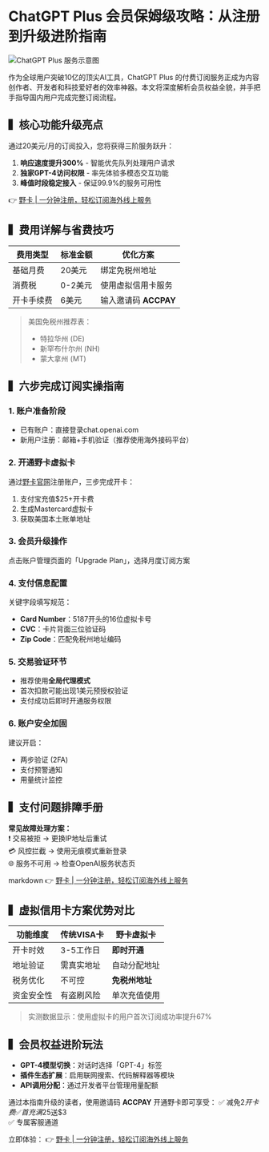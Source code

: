 # ChatGPT Plus 会员保姆级攻略：从注册到升级进阶指南

![ChatGPT Plus 服务示意图](https://via.placeholder.com/800x400)

作为全球用户突破10亿的顶尖AI工具，ChatGPT Plus 的付费订阅服务正成为内容创作者、开发者和科技爱好者的效率神器。本文将深度解析会员权益全貌，并手把手指导国内用户完成完整订阅流程。

## ▍核心功能升级亮点
通过20美元/月的订阅投入，您将获得三阶服务跃升：
1. **响应速度提升300%** - 智能优先队列处理用户请求
2. **独家GPT-4访问权限** - 率先体验多模态交互功能
3. **峰值时段稳定接入** - 保证99.9%的服务可用性

👉 [野卡 | 一分钟注册，轻松订阅海外线上服务](https://bbtdd.com/yeka)

## ▍费用详解与省费技巧
| 费用类型        | 标准金额 | 优化方案                |
|----------------|---------|------------------------|
| 基础月费        | 20美元  | 绑定免税州地址          |
| 消费税          | 0-2美元 | 使用虚拟信用卡服务      |
| 开卡手续费      | 6美元   | 输入邀请码 **ACCPAY**   |

> 美国免税州推荐表：
> - 特拉华州 (DE) 
> - 新罕布什尔州 (NH)
> - 蒙大拿州 (MT)

## ▍六步完成订阅实操指南

### 1. 账户准备阶段
- 已有账户：直接登录chat.openai.com
- 新用户注册：邮箱+手机验证（推荐使用海外接码平台）

### 2. 开通野卡虚拟卡
通过[野卡官网](https://bbtdd.com/yeka)注册账户，三步完成开卡：
1. 支付宝充值$25+开卡费
2. 生成Mastercard虚拟卡
3. 获取美国本土账单地址

### 3. 会员升级操作
点击账户管理页面的「Upgrade Plan」，选择月度订阅方案

### 4. 支付信息配置
关键字段填写规范：
- **Card Number**：5187开头的16位虚拟卡号
- **CVC**：卡片背面三位验证码
- **Zip Code**：匹配免税州地址编码

### 5. 交易验证环节
- 推荐使用**全局代理模式**
- 首次扣款可能出现1美元预授权验证
- 支付成功后即时开通服务权限

### 6. 账户安全加固
建议开启：
- 两步验证 (2FA)
- 支付预警通知
- 用量统计监控

## ▍支付问题排障手册

**常见故障处理方案：**  
❗ 交易被拒 → 更换IP地址后重试  
💳 风控拦截 → 使用无痕模式重新登录  
🌐 服务不可用 → 检查OpenAI服务状态页  

markdown
👉 [野卡 | 一分钟注册，轻松订阅海外线上服务](https://bbtdd.com/yeka)


## ▍虚拟信用卡方案优势对比
| 功能维度       | 传统VISA卡 | 野卡虚拟卡 |
|---------------|-----------|---------------|
| 开卡时效       | 3-5工作日  | **即时开通**   |
| 地址验证       | 需真实地址 | 自动分配地址   |
| 税务优化       | 不可控     | **免税州地址** |
| 资金安全性     | 有盗刷风险 | 单次充值使用   |

> 实测数据显示：使用虚拟卡的用户首次订阅成功率提升67%

## ▍会员权益进阶玩法
- **GPT-4模型切换**：对话时选择「GPT-4」标签
- **插件生态扩展**：启用联网搜索、代码解释器等模块
- **API调用分配**：通过开发者平台管理用量配额

通过本指南升级的读者，使用邀请码 **ACCPAY** 开通野卡即可享受：
✅ 减免$2开卡费  
✅ 首充满$25送$3  
✅ 专属客服通道

立即体验：
👉 [野卡 | 一分钟注册，轻松订阅海外线上服务](https://bbtdd.com/yeka)